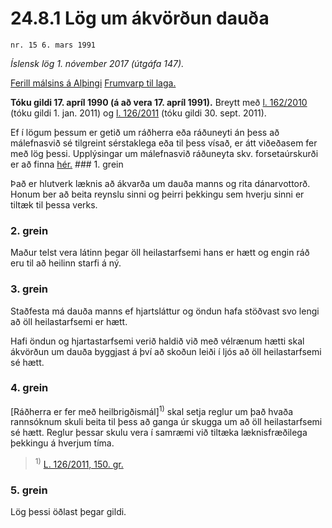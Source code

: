 # 24.8.1 Lög um ákvörðun dauða

`nr. 15 6. mars 1991`

_Íslensk lög 1. nóvember 2017 (útgáfa 147)._

[Ferill málsins á Alþingi](https://www.althingi.is/thingstorf/thingmalalistar-eftir-thingum/ferill/?ltg=113&mnr=121)
[Frumvarp til laga.](https://www.althingi.is/altext/113/s/0125.html)

**Tóku gildi 17. apríl 1990 (á að vera 17. apríl 1991).**
Breytt með
[l. 162/2010](https://althingi.is/altext/stjt/2010.162.html) (tóku gildi 1. jan. 2011) og
[l. 126/2011](https://althingi.is/altext/stjt/2011.126.html) (tóku gildi 30. sept. 2011).

Ef í lögum þessum er getið um ráðherra eða ráðuneyti án þess að málefnasvið sé tilgreint sérstaklega eða til þess vísað, er átt viðeðasem fer með lög þessi. Upplýsingar um málefnasvið ráðuneyta skv. forsetaúrskurði er að finna [hér.](2017015.md) ### 1. grein

Það er hlutverk læknis að ákvarða um dauða manns og rita dánarvottorð. Honum ber að beita reynslu sinni og þeirri þekkingu sem hverju sinni er tiltæk til þessa verks.

### 2. grein

Maður telst vera látinn þegar öll heilastarfsemi hans er hætt og engin ráð eru til að heilinn starfi á ný.

### 3. grein

Staðfesta má dauða manns ef hjartsláttur og öndun hafa stöðvast svo lengi að öll heilastarfsemi er hætt.

Hafi öndun og hjartastarfsemi verið haldið við með vélrænum hætti skal ákvörðun um dauða byggjast á því að skoðun leiði í ljós að öll heilastarfsemi sé hætt.

### 4. grein

[Ráðherra er fer með heilbrigðismál]<sup>1)</sup> skal setja reglur um það hvaða rannsóknum skuli beita til þess að ganga úr skugga um að öll heilastarfsemi sé hætt. Reglur þessar skulu vera í samræmi við tiltæka læknisfræðilega þekkingu á hverjum tíma.

> <sup>1)</sup> [L. 126/2011, 150. gr.](https://althingi.is/altext/stjt/2011.126.html)

### 5. grein

Lög þessi öðlast þegar gildi.
